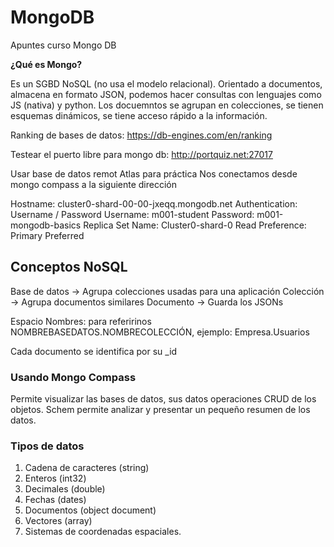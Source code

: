 # MongoDB
Apuntes curso Mongo DB

**¿Qué es Mongo?**

Es un SGBD NoSQL (no usa el modelo relacional). Orientado a documentos, almacena en  formato JSON,
podemos hacer consultas con lenguajes como JS (nativa) y python.
Los docuemntos se agrupan en colecciones, se tienen esquemas dinámicos, se tiene acceso rápido a la información.

Ranking de bases de datos: https://db-engines.com/en/ranking

Testear el puerto libre para mongo db: 
http://portquiz.net:27017

Usar base de datos remot Atlas para práctica
Nos conectamos desde mongo compass a la siguiente dirección

Hostname: cluster0-shard-00-00-jxeqq.mongodb.net
Authentication: Username / Password
Username: m001-student
Password: m001-mongodb-basics
Replica Set Name: Cluster0-shard-0
Read Preference: Primary Preferred

## Conceptos NoSQL

Base de datos -> Agrupa colecciones usadas para una aplicación
Colección -> Agrupa documentos similares
Documento -> Guarda los JSONs

Espacio Nombres: para referirinos NOMBREBASEDATOS.NOMBRECOLECCIÓN, ejemplo: Empresa.Usuarios

Cada documento se identifica por su _id

### Usando Mongo Compass

Permite visualizar las bases de datos, sus datos operaciones CRUD de los objetos. Schem permite analizar y presentar un pequeño resumen de los datos.

### Tipos de datos

1. Cadena de caracteres (string)
2. Enteros (int32)
3. Decimales (double)
4. Fechas (dates)
5. Documentos (object document)
6. Vectores (array)
7. Sistemas de coordenadas espaciales.


